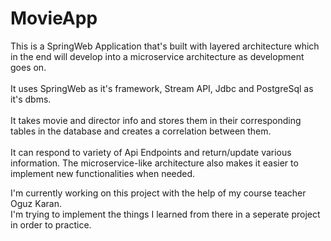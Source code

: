 # MovieApp

This is a SpringWeb Application that's built with layered architecture which in the end will develop into a microservice architecture as development goes on. <br/><br/>
It uses SpringWeb as it's framework, Stream API, Jdbc and PostgreSql as it's dbms. <br/><br/>
It takes movie and director info and stores them in their corresponding tables in the database and creates a correlation between them. <br/><br/>
It can respond to variety of Api Endpoints and return/update various information. The microservice-like architecture also makes it easier to implement new functionalities when needed. <br/>

I'm currently working on this project with the help of my course teacher Oguz Karan. <br/> 
I'm trying to implement the things I learned from there in a seperate project in order to practice.
